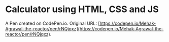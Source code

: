 # Calculator using HTML, CSS and JS

A Pen created on CodePen.io. Original URL: [https://codepen.io/Mehak-Agrawal-the-reactor/pen/rNQjqxz](https://codepen.io/Mehak-Agrawal-the-reactor/pen/rNQjqxz).

